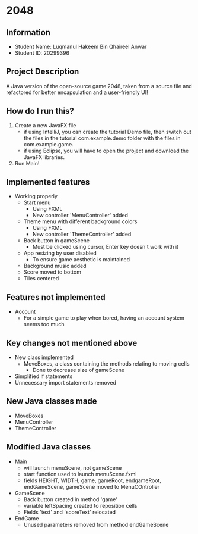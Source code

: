 # 2048
## Information
- Student Name: Luqmanul Hakeem Bin Qhaireel Anwar
- Student ID: 20299396
## Project Description
A Java version of the open-source game 2048, taken from a source file and refactored for better encapsulation and a user-friendly UI!
## How do I run this?
1. Create a new JavaFX file 
    - if using IntelliJ, you can create the tutorial Demo file, then switch out the files in the tutorial com.example.demo folder with the files in com.example.game.
    - if using Eclipse, you will have to open the project and download the JavaFX libraries.
2. Run Main!
## Implemented features
- Working properly
    - Start menu
        - Using FXML
        - New controller 'MenuController' added
    - Theme menu with different background colors
        - Using FXML
        - New controller 'ThemeController' added
    - Back button in gameScene
        - Must be clicked using cursor, Enter key doesn't work with it
    - App resizing by user disabled
        - To ensure game aesthetic is maintained
    - Background music added
    - Score moved to bottom
    - Tiles centered
      
## Features not implemented
- Account
    - For a simple game to play when bored, having an account system seems too much

## Key changes not mentioned above
- New class implemented
    - MoveBoxes, a class containing the methods relating to moving cells
        - Done to decrease size of gameScene
- Simplified if statements 
- Unnecessary import statements removed

## New Java classes made
- MoveBoxes
- MenuController
- ThemeController

## Modified Java classes
- Main
  - will launch menuScene, not gameScene
  - start function used to launch menuScene.fxml
  - fields HEIGHT, WIDTH, game, gameRoot, endgameRoot, endGameScene, gameScene moved to MenuCOntroller
- GameScene
  - Back button created in method 'game'
  - variable leftSpacing created to reposition cells
  - Fields 'text' and 'scoreText' relocated
- EndGame
  - Unused parameters removed from method endGameScene
  
